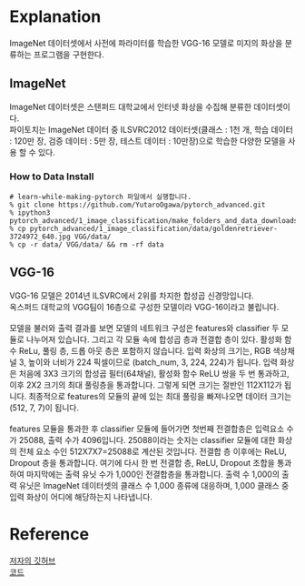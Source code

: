 # Explanation
ImageNet 데이터셋에서 사전에 파라미터를 학습한 VGG-16 모델로 미지의 화상을 분류하는 프로그램을 구현한다.

## ImageNet
ImageNet 데이터셋은 스탠퍼드 대학교에서 인터넷 화상을 수집해 분류한 데이터셋이다.  
파이토치는 ImageNet 데이터 중 ILSVRC2012 데이터셋(클래스 : 1천 개, 학습 데이터 : 120만 장, 검증 데이터 : 5만 장, 테스트 데이터 : 10만장)으로 학습한 다양한 모델을 사용 할 수 있다.

### How to Data Install
```
# learn-while-making-pytorch 파일에서 실행합니다.
% git clone https://github.com/YutaroOgawa/pytorch_advanced.git
% ipython3 pytorch_advanced/1_image_classification/make_folders_and_data_downloads.ipynb
% cp pytorch_advanced/1_image_classification/data/goldenretriever-3724972_640.jpg VGG/data/
% cp -r data/ VGG/data/ && rm -rf data
```

## VGG-16
VGG-16 모델은 2014년 ILSVRC에서 2위를 차지한 합성곱 신경망입니다.  
옥스퍼드 대학교의 VGG팀이 16층으로 구성한 모델이라 VGG-16이라고 불립니다.  
</br>
모델을 불러와 출력 결과를 보면 모델의 네트워크 구성은 features와 classifier 두 모듈로 나누어져 있습니다.
그리고 각 모듈 속에 합성곱 층과 전결합 층이 있다. 활성화 함수 ReLu, 풀링 층, 드롭 아웃 층은 포함하지 않습니다.
입력 화상의 크기는, RGB 색상채널 3, 높이와 너비가 224 픽셀이므로 (batch_num, 3, 224, 224)가 됩니다.
입력 화상은 처음에 3X3 크기의 합성곱 필터(64채널), 활성화 함수 ReLU 쌍을 두 번 통과하고, 이후 2X2 크기의 최대 풀링층을 통과합니다.
그렇게 되면 크기는 절반인 112X112가 됩니다. 최종적으로 features의 모듈의 끝에 있는 최대 풀링을 빠져나오면 데이터 크기는 (512, 7, 7)이 됩니다.
</br>
</br>
features 모듈을 통과한 후 classifier 모듈에 들어가면 첫번째 전결합층은 입력요소 수가 25088, 출력 수가 4096입니다.
25088이라는 숫자는 classifier 모듈에 대한 화상의 전체 요소 수인 512X7X7=25088로 계산된 것입니다.
전결합 층 이후에는 ReLU, Dropout 층을 통과합니다. 여기에 다시 한 번 전결합 층, ReLU, Dropout 조합을 통과하여 마지막에는 출력 유닛 수가 1,000인 전결합층을 통과합니다.
출력 수 1,000의 출력 유닛은 ImageNet 데이터셋의 클래스 수 1,000 종류에 대응하며, 1,000 클래스 중 입력 화상이 어디에 해당하는지 나타냅니다.

# Reference
[저자의 깃허브](https://github.com/YutaroOgawa/pytorch_advanced) </br>
[코드](https://www.hanbit.co.kr/src/10460)